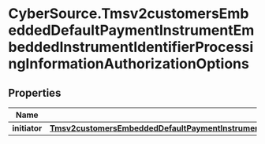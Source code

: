# CyberSource.Tmsv2customersEmbeddedDefaultPaymentInstrumentEmbeddedInstrumentIdentifierProcessingInformationAuthorizationOptions

## Properties
Name | Type | Description | Notes
------------ | ------------- | ------------- | -------------
**initiator** | [**Tmsv2customersEmbeddedDefaultPaymentInstrumentEmbeddedInstrumentIdentifierProcessingInformationAuthorizationOptionsInitiator**](Tmsv2customersEmbeddedDefaultPaymentInstrumentEmbeddedInstrumentIdentifierProcessingInformationAuthorizationOptionsInitiator.md) |  | [optional] 


